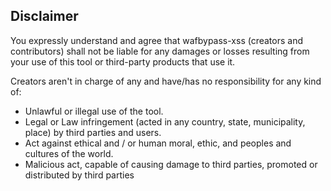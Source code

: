 ## Disclaimer

You expressly understand and agree that wafbypass-xss (creators and contributors) shall not be liable for any damages or losses resulting from your use of this tool or third-party products that use it.

Creators aren't in charge of any and have/has no responsibility for any kind of:

- Unlawful or illegal use of the tool.
- Legal or Law infringement (acted in any country, state, municipality, place) by third parties and users.
- Act against ethical and / or human moral, ethic, and peoples and cultures of the world.
- Malicious act, capable of causing damage to third parties, promoted or distributed by third parties 
